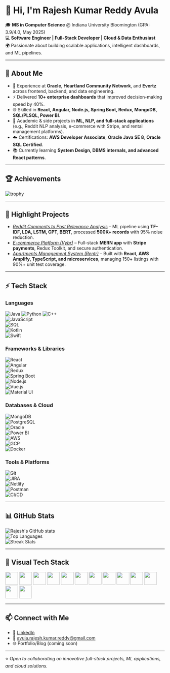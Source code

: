 # 👋 Hi, I'm Rajesh Kumar Reddy Avula  

🎓 **MS in Computer Science** @ Indiana University Bloomington (GPA: 3.9/4.0, May 2025)  
💻 **Software Engineer | Full-Stack Developer | Cloud & Data Enthusiast**  
🌍 Passionate about building scalable applications, intelligent dashboards, and ML pipelines.  

---

## 🚀 About Me  

- 💼 Experience at **Oracle**, **Heartland Community Network**, and **Evertz** across frontend, backend, and data engineering.  
- ⚡ Delivered **10+ enterprise dashboards** that improved decision-making speed by 40%.  
- 🌐 Skilled in **React, Angular, Node.js, Spring Boot, Redux, MongoDB, SQL/PLSQL, Power BI**.  
- 🔬 Academic & side projects in **ML, NLP, and full-stack applications** (e.g., Reddit NLP analysis, e-commerce with Stripe, and rental management platforms).  
- ☁️ Certifications: **AWS Developer Associate**, **Oracle Java SE 8**, **Oracle SQL Certified**.  
- 📚 Currently learning **System Design, DBMS internals, and advanced React patterns**.  

---

## 🏆 Achievements  

![trophy](https://github-profile-trophy.vercel.app/?username=Rajesh112k&theme=onedark&row=1)  

---

## 📌 Highlight Projects  

- [*Reddit Comments to Post Relevance Analysis*](#) – ML pipeline using **TF-IDF, LDA, LSTM, GPT, BERT**, processed **500K+ records** with 95% noise reduction.  
- [*E-commerce Platform (Vybr)*](#) – Full-stack **MERN app** with **Stripe payments**, Redux Toolkit, and secure authentication.  
- [*Apartments Management System (Rentr)*](#) – Built with **React, AWS Amplify, TypeScript, and microservices**, managing 150+ listings with 90%+ unit test coverage.  

---

## ⚡ Tech Stack  

### Languages  
![Java](https://img.shields.io/badge/Java-007396?logo=java&logoColor=fff) 
![Python](https://img.shields.io/badge/Python-3776AB?logo=python&logoColor=fff) 
![C++](https://img.shields.io/badge/C++-00599C?logo=cplusplus&logoColor=fff)  
![JavaScript](https://img.shields.io/badge/JavaScript-F7DF1E?logo=javascript&logoColor=000)  
![SQL](https://img.shields.io/badge/SQL-003B57?logo=databricks&logoColor=fff)  
![Kotlin](https://img.shields.io/badge/Kotlin-7F52FF?logo=kotlin&logoColor=fff)  
![Swift](https://img.shields.io/badge/Swift-FA7343?logo=swift&logoColor=fff)  

### Frameworks & Libraries  
![React](https://img.shields.io/badge/React-61DAFB?logo=react&logoColor=000)  
![Angular](https://img.shields.io/badge/Angular-DD0031?logo=angular&logoColor=fff)  
![Redux](https://img.shields.io/badge/Redux-764ABC?logo=redux&logoColor=fff)  
![Spring Boot](https://img.shields.io/badge/SpringBoot-6DB33F?logo=springboot&logoColor=fff)  
![Node.js](https://img.shields.io/badge/Node.js-339933?logo=node.js&logoColor=fff)  
![Vue.js](https://img.shields.io/badge/Vue.js-4FC08D?logo=vue.js&logoColor=fff)  
![Material UI](https://img.shields.io/badge/Material%20UI-007FFF?logo=mui&logoColor=fff)  

### Databases & Cloud  
![MongoDB](https://img.shields.io/badge/MongoDB-47A248?logo=mongodb&logoColor=fff)  
![PostgreSQL](https://img.shields.io/badge/PostgreSQL-336791?logo=postgresql&logoColor=fff)  
![Oracle](https://img.shields.io/badge/Oracle-F80000?logo=oracle&logoColor=fff)  
![Power BI](https://img.shields.io/badge/Power%20BI-F2C811?logo=powerbi&logoColor=000)  
![AWS](https://img.shields.io/badge/AWS-232F3E?logo=amazon-aws&logoColor=fff)  
![GCP](https://img.shields.io/badge/GCP-4285F4?logo=googlecloud&logoColor=fff)  
![Docker](https://img.shields.io/badge/Docker-2496ED?logo=docker&logoColor=fff)  

### Tools & Platforms  
![Git](https://img.shields.io/badge/Git-F05032?logo=git&logoColor=fff)  
![JIRA](https://img.shields.io/badge/JIRA-0052CC?logo=jira&logoColor=fff)  
![Netlify](https://img.shields.io/badge/Netlify-00C7B7?logo=netlify&logoColor=fff)  
![Postman](https://img.shields.io/badge/Postman-FF6C37?logo=postman&logoColor=fff)  
![CI/CD](https://img.shields.io/badge/CI%2FCD-2088FF?logo=github-actions&logoColor=fff)  

---

## 📊 GitHub Stats  

![Rajesh's GitHub stats](https://github-readme-stats.vercel.app/api?username=Rajesh112k&show_icons=true&theme=radical)  
![Top Languages](https://github-readme-stats.vercel.app/api/top-langs/?username=Rajesh112k&layout=compact&theme=radical)  
![Streak Stats](https://github-readme-streak-stats.herokuapp.com/?user=Rajesh112k&theme=radical)  

---

## 🎨 Visual Tech Stack  

<p align="left">
  <img src="https://cdn.jsdelivr.net/gh/devicons/devicon/icons/react/react-original.svg" width="40" height="40"/>
  <img src="https://cdn.jsdelivr.net/gh/devicons/devicon/icons/java/java-original.svg" width="40" height="40"/>
  <img src="https://cdn.jsdelivr.net/gh/devicons/devicon/icons/python/python-original.svg" width="40" height="40"/>
  <img src="https://cdn.jsdelivr.net/gh/devicons/devicon/icons/javascript/javascript-original.svg" width="40" height="40"/>
  <img src="https://cdn.jsdelivr.net/gh/devicons/devicon/icons/typescript/typescript-original.svg" width="40" height="40"/>
  <img src="https://cdn.jsdelivr.net/gh/devicons/devicon/icons/cplusplus/cplusplus-original.svg" width="40" height="40"/>
  <img src="https://cdn.jsdelivr.net/gh/devicons/devicon/icons/nodejs/nodejs-original.svg" width="40" height="40"/>
  <img src="https://cdn.jsdelivr.net/gh/devicons/devicon/icons/express/express-original.svg" width="40" height="40"/>
  <img src="https://cdn.jsdelivr.net/gh/devicons/devicon/icons/mongodb/mongodb-original.svg" width="40" height="40"/>
  <img src="https://cdn.jsdelivr.net/gh/devicons/devicon/icons/postgresql/postgresql-original.svg" width="40" height="40"/>
  <img src="https://cdn.jsdelivr.net/gh/devicons/devicon/icons/docker/docker-original.svg" width="40" height="40"/>
  <img src="https://cdn.jsdelivr.net/gh/devicons/devicon/icons/googlecloud/googlecloud-original.svg" width="40" height="40"/>
  <img src="https://cdn.jsdelivr.net/gh/devicons/devicon/icons/git/git-original.svg" width="40" height="40"/>
</p>  

---

## 📫 Connect with Me  

- 💼 [LinkedIn](https://www.linkedin.com/in/rajeshkumar112k)  
- 📧 avula.rajesh.kumar.reddy@gmail.com  
- 🌐 Portfolio/Blog (coming soon)  

---

⭐️ *Open to collaborating on innovative full-stack projects, ML applications, and cloud solutions.*  
